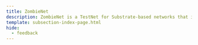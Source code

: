 ```yaml
---
title: ZombieNet
description: ZombieNet is a TestNet for Substrate-based networks that is used to spawn and test ephemeral networks with different configurations.
template: subsection-index-page.html
hide:
  - feedback
---
```


